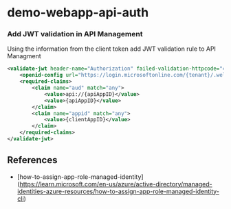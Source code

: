 # demo-webapp-api-auth


### Add JWT validation in API Management

Using the information from the client token add JWT validation rule to API Managment

```xml
<validate-jwt header-name="Authorization" failed-validation-httpcode="401" failed-validation-error-message="Unauthorized. Access token is missing or invalid.">
    <openid-config url="https://login.microsoftonline.com/{tenant}/.well-known/openid-configuration" />
    <required-claims>
        <claim name="aud" match="any">
            <value>api://{apiAppID}</value>
            <value>{apiAppID}</value>
        </claim>
        <claim name="appid" match="any">
            <value>{clientAppID}</value>
        </claim>
    </required-claims>
</validate-jwt>
```

## References

- [how-to-assign-app-role-managed-identity] (https://learn.microsoft.com/en-us/azure/active-directory/managed-identities-azure-resources/how-to-assign-app-role-managed-identity-cli)
